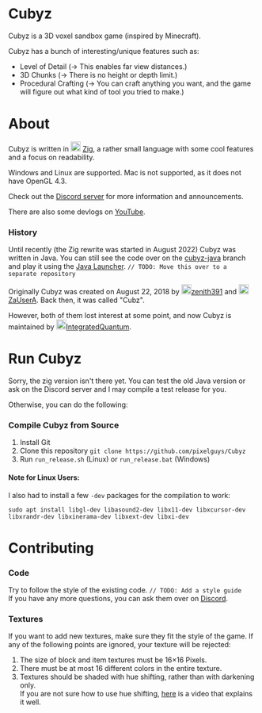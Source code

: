 # Cubyz
Cubyz is a 3D voxel sandbox game (inspired by Minecraft).

Cubyz has a bunch of interesting/unique features such as:
- Level of Detail (→ This enables far view distances.)
- 3D Chunks (→ There is no height or depth limit.)
- Procedural Crafting (→ You can craft anything you want, and the game will figure out what kind of tool you tried to make.)

# About
Cubyz is written in <img src="https://github.com/PixelGuys/Cubyz/assets/43880493/04dc89ca-3ef2-4167-9e1a-e23f25feb67c" width="20" height="20">
[Zig](https://ziglang.org/), a rather small language with some cool features and a focus on readability.

Windows and Linux are supported. Mac is not supported, as it does not have OpenGL 4.3.

Check out the [Discord server](https://discord.gg/XtqCRRG) for more information and announcements.

There are also some devlogs on [YouTube](https://www.youtube.com/playlist?list=PLYi_o2N3ImLb3SIUpTS_AFPWe0MUTk2Lf).

### History
Until recently (the Zig rewrite was started in August 2022) Cubyz was written in Java. You can still see the code over on the [cubyz-java](https://github.com/PixelGuys/Cubyz/tree/cubyz-java) branch and play it using the [Java Launcher](https://github.com/PixelGuys/Cubyz-Launcher/releases). `// TODO: Move this over to a separate repository`

Originally Cubyz was created on August 22, 2018 by <img src="https://avatars.githubusercontent.com/u/39484230" width="20" height="20">[zenith391](https://github.com/zenith391) and <img src="https://avatars.githubusercontent.com/u/39484479" width="20" height="20">[ZaUserA](https://github.com/ZaUserA). Back then, it was called "Cubz".

However, both of them lost interest at some point, and now Cubyz is maintained by <img src="https://avatars.githubusercontent.com/u/43880493" width="20" height="20">[IntegratedQuantum](https://github.com/IntegratedQuantum).


# Run Cubyz
Sorry, the zig version isn't there yet. You can test the old Java version or ask on the Discord server and I may compile a test release for you.

Otherwise, you can do the following:
### Compile Cubyz from Source
1. Install Git
2. Clone this repository `git clone https://github.com/pixelguys/Cubyz`
3. Run `run_release.sh` (Linux) or `run_release.bat` (Windows)
#### Note for Linux Users:
I also had to install a few `-dev` packages for the compilation to work:
```
sudo apt install libgl-dev libasound2-dev libx11-dev libxcursor-dev libxrandr-dev libxinerama-dev libxext-dev libxi-dev
```

# Contributing
### Code
Try to follow the style of the existing code. `// TODO: Add a style guide` <br>
If you have any more questions, you can ask them over on [Discord](https://discord.gg/XtqCRRG).
### Textures
If you want to add new textures, make sure they fit the style of the game.
If any of the following points are ignored, your texture will be rejected:
1. The size of block and item textures must be 16×16 Pixels.
2. There must be at most 16 different colors in the entire texture.
3. Textures should be shaded with hue shifting, rather than with darkening only.\
If you are not sure how to use hue shifting, [here](https://www.youtube.com/watch?v=PNtMAxYaGyg&t=11) is a video that explains it well.
